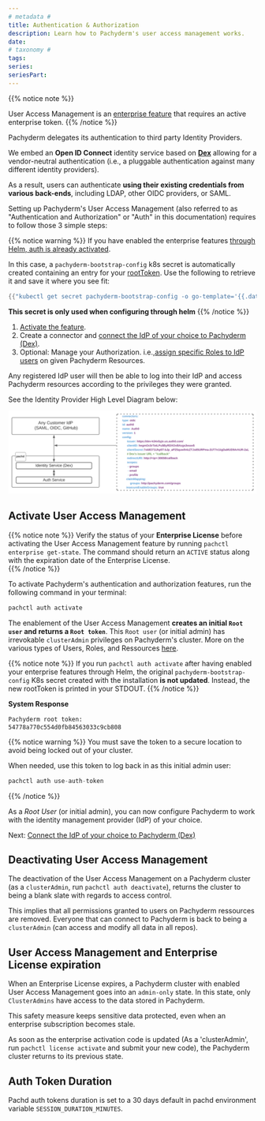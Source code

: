 ```yaml
---
# metadata # 
title: Authentication & Authorization
description: Learn how to Pachyderm's user access management works.
date: 
# taxonomy #
tags: 
series:
seriesPart:
---
```



{{% notice note %}}

User Access Management is an [enterprise feature](../../enterprise/) that requires
an active enterprise token.
{{% /notice %}}

Pachyderm delegates its authentication to third party Identity Providers.

We embed an **Open ID Connect** identity service based on [**Dex**](https://dexidp.io/docs/) allowing for a vendor-neutral authentication (i.e., a pluggable authentication against many different identity providers).

As a result, users can authenticate **using their existing credentials from various back-ends**, including LDAP, other OIDC providers, or SAML. 

Setting up Pachyderm's User Access Management (also referred to as "Authentication and Authorization" or "Auth" in this documentation) requires to follow those 3 simple steps:

{{% notice warning %}}
If you have enabled the enterprise features [through Helm, auth is already activated](../auth/).

In this case, a `pachyderm-bootstrap-config` k8s secret is automatically created containing an entry for your [rootToken](#activate-user-access-management). Use the following to retrieve it and save it where you see fit:
```s
{{"kubectl get secret pachyderm-bootstrap-config -o go-template='{{.data.rootToken | base64decode }}'"}}
``` 

**This secret is only used when configuring through helm**
{{% /notice %}}

1. [Activate the feature](#activate-user-access-management).
2. Create a connector and [connect the IdP of your choice to Pachyderm (Dex)](./authentication/idp-dex). 
3. Optional: Manage your Authorization. i.e.,[assign specific Roles to IdP users](./authorization/role-binding) on given Pachyderm Resources. 

Any registered IdP user will then be able to log into their IdP and access Pachyderm resources according to the privileges they were granted.

See the Identity Provider High Level Diagram below:

![IdP - Dex diagram](./images/identity-provider-diagram.svg)

## Activate User Access Management
{{% notice note %}}
Verify the status of your **Enterprise License** before activating the User Access Management feature
by running `pachctl enterprise get-state`. The command should return an `ACTIVE`
status along with the expiration date of the Enterprise License.   
{{% /notice %}}

To activate Pachyderm's authentication and authorization features,
run the following command in your terminal:

```s
pachctl auth activate 
```
The enablement of the User Access Management **creates
an initial `Root user` and returns a `Root token`**.
This `Root user` (or initial admin) has irrevokable `clusterAdmin` privileges on
Pachyderm's cluster. More on the various types of Users, Roles, and Ressources [here](../auth/authorization/#users-types).


{{% notice note %}}
If you run `pachctl auth activate` after having enabled your enterprise features through Helm, the original `pachyderm-bootstrap-config` K8s secret created with the installation **is not updated**. Instead, the new rootToken is printed in your STDOUT.
{{% /notice %}}


**System Response**
```
Pachyderm root token:
54778a770c554d0fb84563033c9cb808
```
{{% notice warning %}}
You must save the token to a secure location to avoid being locked out of your cluster.

When needed, use this token to log back in as this initial admin user:

```s
pachctl auth use-auth-token
```
{{% /notice %}}

As a *Root User* (or initial admin), 
you can now configure Pachyderm to work with
the identity management provider (IdP) of your choice.

Next: [Connect the IdP of your choice to Pachyderm (Dex)](./authentication/idp-dex)

## Deactivating User Access Management
The deactivation of the User Access Management on a Pachyderm cluster
(as a `clusterAdmin`, run `pachctl auth deactivate`), 
returns the cluster to being a blank slate with regards to
access control.

This implies that all permissions granted to users on Pachyderm ressources are removed. Everyone that can connect
to Pachyderm is back to being a `clusterAdmin` (can access and modify all data in all repos).


## User Access Management and Enterprise License expiration
When an Enterprise License expires, a
Pachyderm cluster with enabled User Access Management goes into an
`admin-only` state. In this state, only `ClusterAdmins` have
access to the data stored in Pachyderm.

This safety measure keeps sensitive data protected, even when
an enterprise subscription becomes stale. 

As soon as the enterprise
activation code is updated (As a 'clusterAdmin', run `pachctl license activate` and submit your new code), the
Pachyderm cluster returns to its previous state.

## Auth Token Duration

Pachd auth tokens duration is set to a 30 days default in pachd environment variable  `SESSION_DURATION_MINUTES`.
